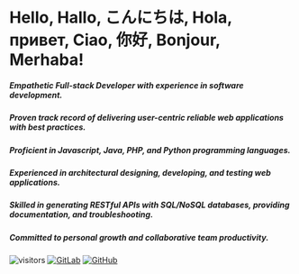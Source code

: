 # Hello, Hallo, こんにちは, Hola, привет, Ciao, 你好, Bonjour, Merhaba!

##### Empathetic Full-stack Developer with experience in software development. 

##### Proven track record of delivering user-centric reliable web applications with best practices. 

##### Proficient in Javascript, Java, PHP, and Python programming languages. 

##### Experienced in architectural designing, developing, and testing web applications. 

##### Skilled in generating RESTful APIs with SQL/NoSQL databases, providing documentation, and troubleshooting.  

##### Committed to personal growth and collaborative team productivity.


<!--[![Portfolio](https://img.shields.io/static/v1?label=Portfolio&message=configtheworld&color=181717)](https://configtheworld.github.io/erkinture/)-->
<!--[![LinkedIn](https://img.shields.io/static/v1?label=LinkedIn&message=Erkin&color=181717)](https://www.linkedin.com/in/erkin-berk-t%C3%BCre-76ab60163/)-->
![visitors](https://visitor-badge.laobi.icu/badge?page_id=8312c96&right_color=#575757)
[![GitLab](https://img.shields.io/badge/-GitLab-181717?style=flat&logo=gitlab)](https://gitlab.com/erkinture)
[![GitHub](https://img.shields.io/badge/-GitHub-181717?style=flat&logo=github)](https://github.com/configtheworld)

<!-- [![NPM](https://nodei.co/npm/indexed-object-to-array.png?downloads=true)](https://www.npmjs.com/package/indexed-object-to-array) [![NPM](https://nodei.co/npm/vue3-otp-input-field.png?downloads=true)](https://www.npmjs.com/package/vue3-otp-input-field)  -->


